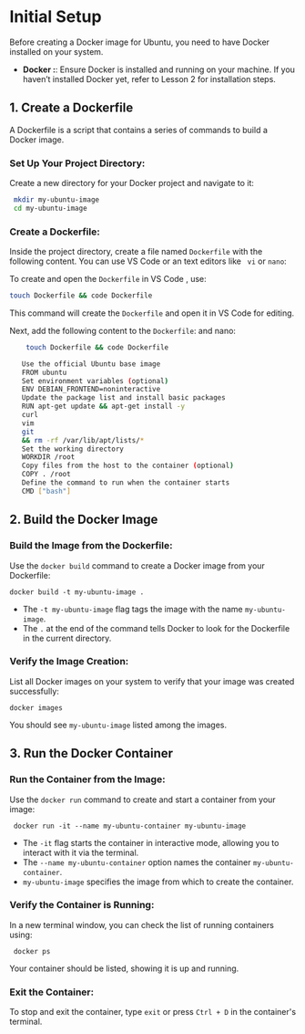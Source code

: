 
# Initial Setup

Before creating a Docker image for Ubuntu, you need to have Docker installed on your system.

-   **Docker :**: Ensure Docker is installed and running on your machine. If you haven’t installed Docker yet, refer to Lesson 2 for installation steps.

## 1\. Create a Dockerfile

A Dockerfile is a script that contains a series of commands to build a Docker image.

###  **Set Up Your Project Directory**:

Create a new directory for your Docker project and navigate to it:
 
 ```bash 
  mkdir my-ubuntu-image
  cd my-ubuntu-image
```
	

### **Create a Dockerfile**:
Inside the project directory, create a file named `Dockerfile` with the following content. You can use VS Code or an text editors like ` vi` or `nano`:

To create and open the `Dockerfile` in VS Code , use:

```bash
touch Dockerfile && code Dockerfile
```
	
This command will create the `Dockerfile` and open it in VS Code for editing.

Next, add the following content to the `Dockerfile`:
	 and nano:
```bash
	touch Dockerfile && code Dockerfile
```  
 ```bash
	Use the official Ubuntu base image  
	FROM ubuntu  
	Set environment variables (optional)  
	ENV DEBIAN_FRONTEND=noninteractive  
	Update the package list and install basic packages  
	RUN apt-get update && apt-get install -y  
	curl  
	vim  
	git  
	&& rm -rf /var/lib/apt/lists/*  
	Set the working directory  
	WORKDIR /root  
	Copy files from the host to the container (optional)  
	COPY . /root  
	Define the command to run when the container starts  
	CMD ["bash"] 
```	

## 2\. Build the Docker Image


###  **Build the Image from the Dockerfile**:
Use the `docker build` command to create a Docker image from your Dockerfile:

	docker build -t my-ubuntu-image .
-   The  `-t my-ubuntu-image`  flag tags the image with the name  `my-ubuntu-image`.
-   The  `.`  at the end of the command tells Docker to look for the Dockerfile in the current directory.

### **Verify the Image Creation**:

List all Docker images on your system to verify that your image was created successfully:

	
	docker images
You should see `my-ubuntu-image` listed among the images.

## 3\. **Run the Docker Container**

###  **Run the Container from the Image**:
Use the  `docker run`  command to create and start a container from your image:

	 docker run -it --name my-ubuntu-container my-ubuntu-image

-   The  `-it`  flag starts the container in interactive mode, allowing you to interact with it via the terminal.
-   The  `--name my-ubuntu-container`  option names the container  `my-ubuntu-container`.
-   `my-ubuntu-image`  specifies the image from which to create the container.

### **Verify the Container is Running**:
 
 In a new terminal window, you can check the list of running containers using:

	 docker ps

Your container should be listed, showing it is up and running.

### **Exit the Container**:

To stop and exit the container, type `exit` or press `Ctrl + D` in the container's terminal.
<!--stackedit_data:
eyJoaXN0b3J5IjpbNjA4ODE1MzE1LDEwMjIyMjQ1NDRdfQ==
-->